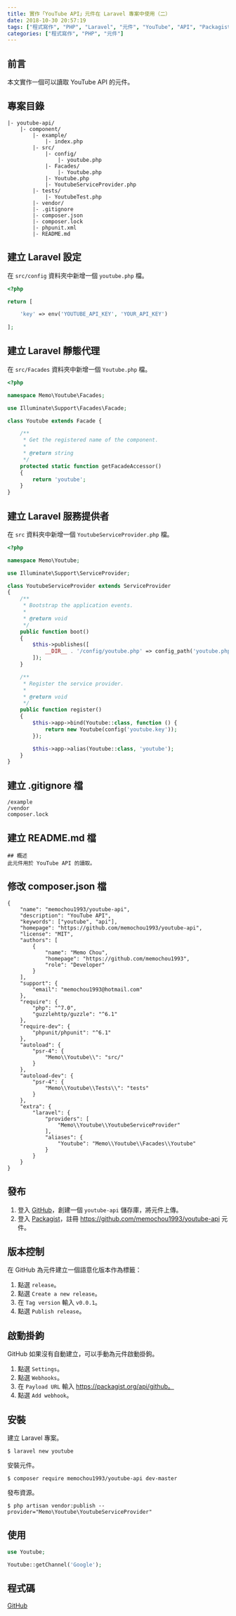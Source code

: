 ```yaml
---
title: 實作「YouTube API」元件在 Laravel 專案中使用（二）
date: 2018-10-30 20:57:19
tags: ["程式寫作", "PHP", "Laravel", "元件", "YouTube", "API", "Packagist"]
categories: ["程式寫作", "PHP", "元件"]
---
```


## 前言
本文實作一個可以讀取 YouTube API 的元件。

## 專案目錄
```
|- youtube-api/
    |- component/
        |- example/
            |- index.php
        |- src/
            |- config/
                |- youtube.php
            |- Facades/
                |- Youtube.php
            |- Youtube.php
            |- YoutubeServiceProvider.php
        |- tests/
            |- YoutubeTest.php
        |- vendor/
        |- .gitignore
        |- composer.json
        |- composer.lock
        |- phpunit.xml
        |- README.md
```

## 建立 Laravel 設定
在 `src/config` 資料夾中新增一個 `youtube.php` 檔。
```PHP
<?php

return [

    'key' => env('YOUTUBE_API_KEY', 'YOUR_API_KEY')
    
];
```

## 建立 Laravel 靜態代理
在 `src/Facades` 資料夾中新增一個 `Youtube.php` 檔。
```PHP
<?php

namespace Memo\Youtube\Facades;

use Illuminate\Support\Facades\Facade;

class Youtube extends Facade {

    /**
     * Get the registered name of the component.
     *
     * @return string
     */
    protected static function getFacadeAccessor()
    {
        return 'youtube';
    }
}
```

## 建立 Laravel 服務提供者
在 `src` 資料夾中新增一個 `YoutubeServiceProvider.php` 檔。
```PHP
<?php

namespace Memo\Youtube;

use Illuminate\Support\ServiceProvider;

class YoutubeServiceProvider extends ServiceProvider
{
    /**
     * Bootstrap the application events.
     *
     * @return void
     */
    public function boot()
    {
        $this->publishes([
            __DIR__ . '/config/youtube.php' => config_path('youtube.php')
        ]);
    }

    /**
     * Register the service provider.
     *
     * @return void
     */
    public function register()
    {
        $this->app->bind(Youtube::class, function () {
            return new Youtube(config('youtube.key'));
        });

        $this->app->alias(Youtube::class, 'youtube');
    }
}
```

## 建立 .gitignore 檔
```
/example
/vendor
composer.lock
```

## 建立 README.md 檔
```
## 概述
此元件用於 YouTube API 的讀取。
```

## 修改 composer.json 檔
```
{
    "name": "memochou1993/youtube-api",
    "description": "YouTube API",
    "keywords": ["youtube", "api"],
    "homepage": "https://github.com/memochou1993/youtube-api",
    "license": "MIT",
    "authors": [
        {
            "name": "Memo Chou",
            "homepage": "https://github.com/memochou1993",
            "role": "Developer"
        }
    ],
    "support": {
        "email": "memochou1993@hotmail.com"
    },
    "require": {
        "php": "^7.0",
        "guzzlehttp/guzzle": "^6.1"
    },
    "require-dev": {
        "phpunit/phpunit": "^6.1"
    },
    "autoload": {
        "psr-4": {
            "Memo\\Youtube\\": "src/"
        }
    },
    "autoload-dev": {
        "psr-4": {
            "Memo\\Youtube\\Tests\\": "tests"
        }
    },
    "extra": {
        "laravel": {
            "providers": [
                "Memo\\Youtube\\YoutubeServiceProvider"
            ],
            "aliases": {
                "Youtube": "Memo\\Youtube\\Facades\\Youtube"
            }
        }
    }
}
```

## 發布
1. 登入 [GitHub](https://github.com/)，創建一個 `youtube-api` 儲存庫，將元件上傳。
2. 登入 [Packagist](https://packagist.org/)，註冊 https://github.com/memochou1993/youtube-api 元件。

## 版本控制
在 GitHub 為元件建立一個語意化版本作為標籤：
1. 點選 `release`。
2. 點選 `Create a new release`。
3. 在 `Tag version` 輸入 `v0.0.1`。
4. 點選 `Publish release`。

## 啟動掛鉤
GitHub 如果沒有自動建立，可以手動為元件啟動掛鉤。
1. 點選 `Settings`。
2. 點選 `Webhooks`。
3. 在 `Payload URL` 輸入 https://packagist.org/api/github。
4. 點選 `Add webhook`。

## 安裝
建立 Laravel 專案。
```
$ laravel new youtube
```

安裝元件。
```
$ composer require memochou1993/youtube-api dev-master
```

發布資源。
```
$ php artisan vendor:publish --provider="Memo\Youtube\YoutubeServiceProvider"
```

## 使用
```PHP
use Youtube;

Youtube::getChannel('Google');
```

## 程式碼
[GitHub](https://github.com/memochou1993/github-api)

